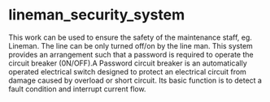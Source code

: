 # lineman_security_system
This work can be used to ensure the safety of the  maintenance staff, eg. Lineman. The line can be only turned  off/on by the line man. This system provides an arrangement  such that a password is required to operate the circuit breaker  (0N/OFF).A Password circuit breaker is an automatically operated electrical switch designed to protect an electrical circuit from damage caused by overload or short circuit. Its basic function is to detect a fault condition and interrupt current flow. 
